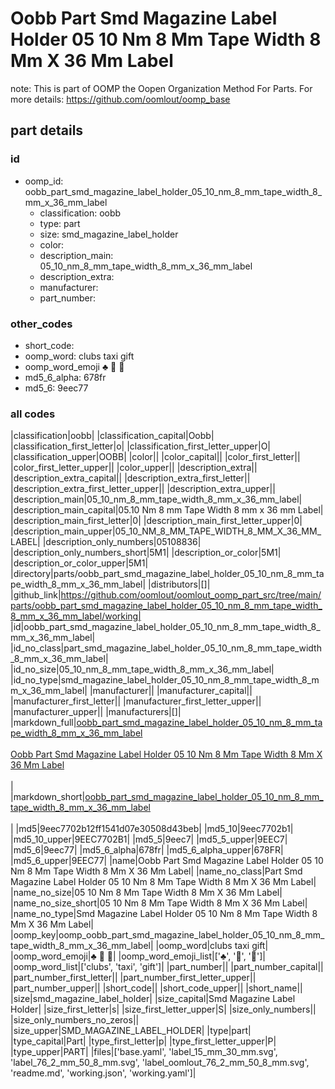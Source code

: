 # Oobb Part Smd Magazine Label Holder 05 10 Nm 8 Mm Tape Width 8 Mm X 36 Mm Label  

note: This is part of OOMP the Oopen Organization Method For Parts. For more details: https://github.com/oomlout/oomp_base

##  part details





### id
* oomp_id: oobb_part_smd_magazine_label_holder_05_10_nm_8_mm_tape_width_8_mm_x_36_mm_label
  * classification: oobb
  * type: part
  * size: smd_magazine_label_holder
  * color: 
  * description_main: 05_10_nm_8_mm_tape_width_8_mm_x_36_mm_label
  * description_extra: 
  * manufacturer: 
  * part_number: 

### other_codes
* short_code: 
* oomp_word: clubs taxi gift
* oomp_word_emoji :clubs: :taxi: :gift:
* md5_6_alpha: 678fr
* md5_6: 9eec77

### all codes 
|classification|oobb|
|classification_capital|Oobb|
|classification_first_letter|o|
|classification_first_letter_upper|O|
|classification_upper|OOBB|
|color||
|color_capital||
|color_first_letter||
|color_first_letter_upper||
|color_upper||
|description_extra||
|description_extra_capital||
|description_extra_first_letter||
|description_extra_first_letter_upper||
|description_extra_upper||
|description_main|05_10_nm_8_mm_tape_width_8_mm_x_36_mm_label|
|description_main_capital|05.10 Nm 8 mm Tape Width 8 mm x 36 mm Label|
|description_main_first_letter|0|
|description_main_first_letter_upper|0|
|description_main_upper|05_10_NM_8_MM_TAPE_WIDTH_8_MM_X_36_MM_LABEL|
|description_only_numbers|05108836|
|description_only_numbers_short|5M1|
|description_or_color|5M1|
|description_or_color_upper|5M1|
|directory|parts/oobb_part_smd_magazine_label_holder_05_10_nm_8_mm_tape_width_8_mm_x_36_mm_label|
|distributors|[]|
|github_link|https://github.com/oomlout/oomlout_oomp_part_src/tree/main/parts/oobb_part_smd_magazine_label_holder_05_10_nm_8_mm_tape_width_8_mm_x_36_mm_label/working|
|id|oobb_part_smd_magazine_label_holder_05_10_nm_8_mm_tape_width_8_mm_x_36_mm_label|
|id_no_class|part_smd_magazine_label_holder_05_10_nm_8_mm_tape_width_8_mm_x_36_mm_label|
|id_no_size|05_10_nm_8_mm_tape_width_8_mm_x_36_mm_label|
|id_no_type|smd_magazine_label_holder_05_10_nm_8_mm_tape_width_8_mm_x_36_mm_label|
|manufacturer||
|manufacturer_capital||
|manufacturer_first_letter||
|manufacturer_first_letter_upper||
|manufacturer_upper||
|manufacturers|[]|
|markdown_full|[oobb_part_smd_magazine_label_holder_05_10_nm_8_mm_tape_width_8_mm_x_36_mm_label](https://github.com/oomlout/oomlout_oomp_part_src/tree/main/parts/oobb_part_smd_magazine_label_holder_05_10_nm_8_mm_tape_width_8_mm_x_36_mm_label/working)<br>[](https://github.com/oomlout/oomlout_oomp_part_src/tree/main/parts/oobb_part_smd_magazine_label_holder_05_10_nm_8_mm_tape_width_8_mm_x_36_mm_label/working)<br>[Oobb Part Smd Magazine Label Holder 05 10 Nm 8 Mm Tape Width 8 Mm X 36 Mm Label](https://github.com/oomlout/oomlout_oomp_part_src/tree/main/parts/oobb_part_smd_magazine_label_holder_05_10_nm_8_mm_tape_width_8_mm_x_36_mm_label/working)<br><br>|
|markdown_short|[oobb_part_smd_magazine_label_holder_05_10_nm_8_mm_tape_width_8_mm_x_36_mm_label](https://github.com/oomlout/oomlout_oomp_part_src/tree/main/parts/oobb_part_smd_magazine_label_holder_05_10_nm_8_mm_tape_width_8_mm_x_36_mm_label/working)<br><br>|
|md5|9eec7702b12ff1541d07e30508d43beb|
|md5_10|9eec7702b1|
|md5_10_upper|9EEC7702B1|
|md5_5|9eec7|
|md5_5_upper|9EEC7|
|md5_6|9eec77|
|md5_6_alpha|678fr|
|md5_6_alpha_upper|678FR|
|md5_6_upper|9EEC77|
|name|Oobb Part Smd Magazine Label Holder 05 10 Nm 8 Mm Tape Width 8 Mm X 36 Mm Label|
|name_no_class|Part Smd Magazine Label Holder 05 10 Nm 8 Mm Tape Width 8 Mm X 36 Mm Label|
|name_no_size|05 10 Nm 8 Mm Tape Width 8 Mm X 36 Mm Label|
|name_no_size_short|05 10 Nm 8 Mm Tape Width 8 Mm X 36 Mm Label|
|name_no_type|Smd Magazine Label Holder 05 10 Nm 8 Mm Tape Width 8 Mm X 36 Mm Label|
|oomp_key|oomp_oobb_part_smd_magazine_label_holder_05_10_nm_8_mm_tape_width_8_mm_x_36_mm_label|
|oomp_word|clubs taxi gift|
|oomp_word_emoji|:clubs: :taxi: :gift:|
|oomp_word_emoji_list|[':clubs:', ':taxi:', ':gift:']|
|oomp_word_list|['clubs', 'taxi', 'gift']|
|part_number||
|part_number_capital||
|part_number_first_letter||
|part_number_first_letter_upper||
|part_number_upper||
|short_code||
|short_code_upper||
|short_name||
|size|smd_magazine_label_holder|
|size_capital|Smd Magazine Label Holder|
|size_first_letter|s|
|size_first_letter_upper|S|
|size_only_numbers||
|size_only_numbers_no_zeros||
|size_upper|SMD_MAGAZINE_LABEL_HOLDER|
|type|part|
|type_capital|Part|
|type_first_letter|p|
|type_first_letter_upper|P|
|type_upper|PART|
|files|['base.yaml', 'label_15_mm_30_mm.svg', 'label_76_2_mm_50_8_mm.svg', 'label_oomlout_76_2_mm_50_8_mm.svg', 'readme.md', 'working.json', 'working.yaml']|
